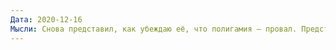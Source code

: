```yaml
---
Дата: 2020-12-16
Мысли: Снова представил, как убеждаю её, что полигамия — провал. Представляю, как говорю ей, что страдаю от её неопределённости. Так, наверно, поступают слабые люди
---
```

